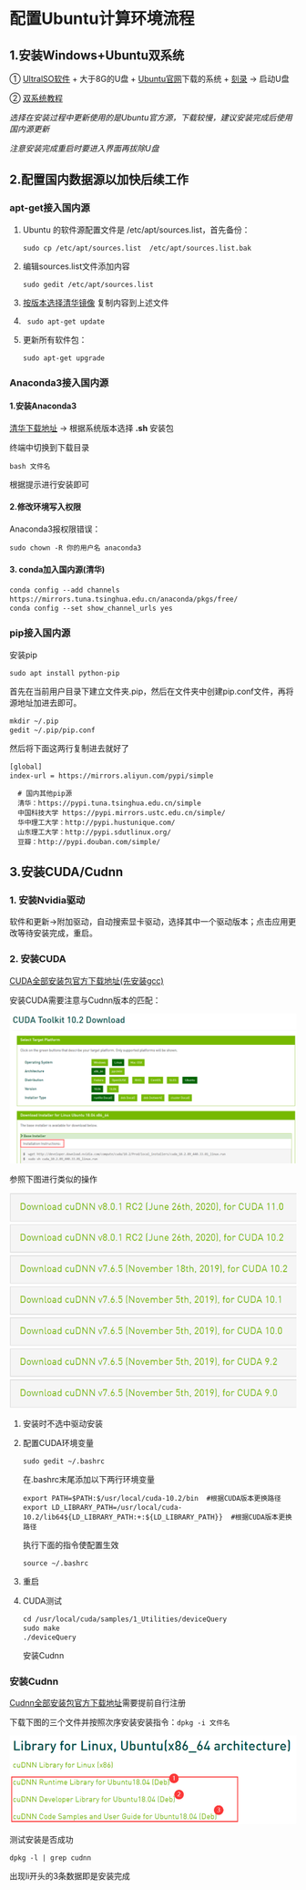 # 配置Ubuntu计算环境流程

## 1.安装Windows+Ubuntu双系统

①  [UltralSO软件](https://cn.ultraiso.net/xiazai.html) + 大于8G的U盘 + [Ubuntu官网]( https://ubuntu.com/download/alternative-downloads )下载的系统 + [刻录](https://jingyan.baidu.com/article/5225f26b0bb45fe6fa0908bc.html) -> 启动U盘

② [双系统教程](https://www.jianshu.com/p/38e6be8efecf)  

*选择在安装过程中更新使用的是Ubuntu官方源，下载较慢，建议安装完成后使用国内源更新*

*注意安装完成重启时要进入界面再拔除U盘*

## 2.配置国内数据源以加快后续工作

### apt-get接入国内源

1. Ubuntu 的软件源配置文件是 /etc/apt/sources.list，首先备份：

   ```shell
   sudo cp /etc/apt/sources.list  /etc/apt/sources.list.bak
   ```

2. 编辑sources.list文件添加内容

   ```shell
   sudo gedit /etc/apt/sources.list 
   ```

3. [按版本选择清华镜像]( https://mirrors.tuna.tsinghua.edu.cn/help/ubuntu/ ) 复制内容到上述文件

4. ```shell
	sudo apt-get update
	```

5. 更新所有软件包：

   ```shell
   sudo apt-get upgrade
   ```

### Anaconda3接入国内源

#### 1.安装Anaconda3

[清华下载地址]( https://mirrors.tuna.tsinghua.edu.cn/anaconda/archive/ )  -> 根据系统版本选择 **.sh** 安装包

终端中切换到下载目录

```shell
bash 文件名
```

根据提示进行安装即可

#### 2.修改环境写入权限

Anaconda3报权限错误：

```shell
sudo chown -R 你的用户名 anaconda3
```

#### 3. conda加入国内源(清华)

```shell
conda config --add channels https://mirrors.tuna.tsinghua.edu.cn/anaconda/pkgs/free/
conda config --set show_channel_urls yes
```

### pip接入国内源

安装pip

 ```shell sudo apt install python-pip 
 sudo apt install python-pip 
 ```

首先在当前用户目录下建立文件夹.pip，然后在文件夹中创建pip.conf文件，再将源地址加进去即可。

```shell
mkdir ~/.pip
gedit ~/.pip/pip.conf
```

然后将下面这两行复制进去就好了

```
[global]
index-url = https://mirrors.aliyun.com/pypi/simple
```

```shell
  # 国内其他pip源
  清华：https://pypi.tuna.tsinghua.edu.cn/simple
  中国科技大学 https://pypi.mirrors.ustc.edu.cn/simple/
  华中理工大学：http://pypi.hustunique.com/
  山东理工大学：http://pypi.sdutlinux.org/
  豆瓣：http://pypi.douban.com/simple/
```

 ## 3.安装CUDA/Cudnn
### 1. 安装Nvidia驱动

软件和更新->附加驱动，自动搜索显卡驱动，选择其中一个驱动版本；点击应用更改等待安装完成，重启。

### 2. 安装CUDA

[CUDA全部安装包官方下载地址(先安装gcc)](https://developer.nvidia.com/cuda-toolkit-archive)

安装CUDA需要注意与Cudnn版本的匹配：

![CUDA_Download](https://github.com/HUALIMUGU/Ubuntu-Settings/blob/master/CUDA_Download.png?raw=true)

参照下图进行类似的操作

![Cudnn_Download](https://github.com/HUALIMUGU/Ubuntu-Settings/blob/master/Cudnn_Download.png?raw=true)

1. 安装时不选中驱动安装

2. 配置CUDA环境变量

   ```shell
   sudo gedit ~/.bashrc
   ```

   在.bashrc末尾添加以下两行环境变量

   ```shell
   export PATH=$PATH:$/usr/local/cuda-10.2/bin  #根据CUDA版本更换路径
   export LD_LIBRARY_PATH=/usr/local/cuda-10.2/lib64${LD_LIBRARY_PATH:+:${LD_LIBRARY_PATH}}  #根据CUDA版本更换路径
   ```

   执行下面的指令使配置生效

   ```shell
   source ~/.bashrc
   ```

3. 重启

4. CUDA测试

   ```shell
   cd /usr/local/cuda/samples/1_Utilities/deviceQuery 
   sudo make
   ./deviceQuery
   ```

   安装Cudnn

### 安装Cudnn
[Cudnn全部安装包官方下载地址](https://developer.nvidia.com/rdp/cudnn-download)需要提前自行注册

下载下图的三个文件并按照次序安装安装指令：```dpkg -i 文件名```

![Cudnn](https://github.com/HUALIMUGU/Ubuntu-Settings/blob/master/Cudnn.png?raw=true)

测试安装是否成功
```shell
dpkg -l | grep cudnn
```
出现li开头的3条数据即是安装完成




